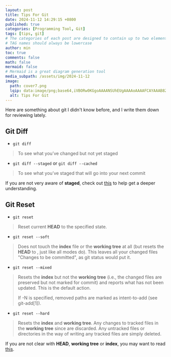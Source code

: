 ```yaml
---
layout: post
title: Tips For Git
date: 2024-11-12 14:29:15 +0800
published: true
categories: [Programming Tool, Git]
tags: [tips, git]
# The categories of each post are designed to contain up to two elements, and the number of elements in tags can be zero to infinity.
# TAG names should always be lowercase
author: min
toc: true
comments: false
math: false
mermaid: false
# Mermaid is a great diagram generation tool
media_subpath: /assets/img/2024-11-12
image:
  path: cover7.png
  lqip: data:image/png;base64,iVBORw0KGgoAAAANSUhEUgAAAAoAAAAFCAYAAAB8ZH1oAAAAAklEQVR4AewaftIAAACYSURBVBXB2QrCMBBA0TuTia0tblD9S1999k9FVMS1YEXUpIl4jixX65xTQlV4tg/GwxKngjpFRPgTUSzGSN8nVATMU9UVw2JACIGu68gZRBULoae932iaBmeOzXbHtPaYeUSNlCG+PxgiiCq364X5fEHyBfvDEc1fcoo4MyazBvXmGI0nZHGcLyfMHFZX9CSsrLCy5vX+8AOAsDlbAu1ZqgAAAABJRU5ErkJggg==
  alt: Tips For Git
---
```


Here are something about git I didn't know before, and I write them down for reviewing lately.

## Git Diff

- `git diff`

> To see what you’ve changed but not yet staged

- `git diff --staged` or `git diff --cached`

> To see what you’ve staged that will go into your next commit

If you are not very aware of **staged**, check out [this](/posts/essential-git/#files-in-working-directory) to help get a deeper understanding.

## Git Reset

- `git reset`

> Reset current **HEAD** to the specified state.

- `git reset --soft`

> Does not touch the **index** file or the **working tree** at all (but resets the **HEAD** to <commit>, just like all modes do). This leaves all your changed files "Changes to be committed", as git status would put it.

- `git reset --mixed`

> Resets the **index** but not the **working tree** (i.e., the changed files are preserved but not marked for commit) and reports what has not been updated. This is the default action.
> 
> If -N is specified, removed paths are marked as intent-to-add (see git-add[1]).

- `git reset --hard`

> Resets the **index** and **working tree**. Any changes to tracked files in the **working tree** since <commit> are discarded. Any untracked files or directories in the way of writing any tracked files are simply deleted.

If you are not clear with **HEAD**, **working tree** or **index**, you may want to read [this](/posts/essential-git/#difference-between-head-working-tree-and-index).